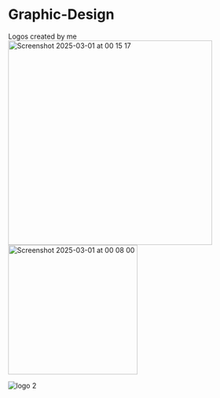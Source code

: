 # Graphic-Design
Logos created by me
<img width="415" alt="Screenshot 2025-03-01 at 00 15 17" src="https://github.com/user-attachments/assets/219684f6-dfa7-4e18-893b-2acd9fc7f996" />
<img width="263" alt="Screenshot 2025-03-01 at 00 08 00" src="https://github.com/user-attachments/assets/46cf56d2-51d2-47eb-9f4c-49f4ad586d72" />

![logo 2](https://github.com/user-attachments/assets/3fa724ea-a16d-4a74-b715-b442b24d9538)


